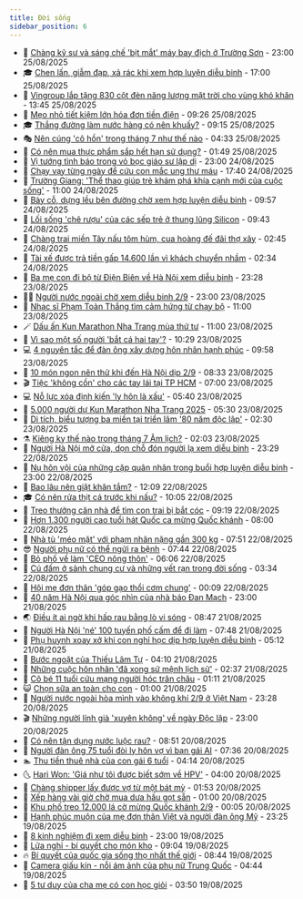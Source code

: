 ```yaml
---
title: Đời sống
sidebar_position: 6
---
```


<!-- vnexpress-doi-song:START -->
- 🚀 [Chàng kỹ sư và sáng chế &#39;bịt mắt&#39; máy bay địch ở Trường Sơn](https://vnexpress.net/chang-ky-su-va-sang-che-bit-mat-may-bay-dich-o-truong-son-4927843.html) - 23:00 25/08/2025
- 🎓 [Chen lấn, giẫm đạp, xả rác khi xem hợp luyện diễu binh](https://vnexpress.net/chen-lan-giam-dap-xa-rac-khi-xem-hop-luyen-dieu-binh-4931413.html) - 17:00 25/08/2025
- 🚦 [Vingroup lắp tặng 830 cột đèn năng lượng mặt trời cho vùng khó khăn](https://vnexpress.net/vingroup-lap-tang-830-cot-den-nang-luong-mat-troi-cho-vung-kho-khan-4931397.html) - 13:45 25/08/2025
- 🦣 [Mẹo nhỏ tiết kiệm lớn hóa đơn tiền điện](https://vnexpress.net/meo-nho-tiet-kiem-lon-hoa-don-tien-dien-4931319.html) - 09:26 25/08/2025
- 🎓 [Thắng đường làm nước hàng có nên khuấy?](https://vnexpress.net/thang-duong-lam-nuoc-hang-co-nen-khuay-4931309.html) - 09:15 25/08/2025
- 🎭 [Nên cúng &#39;cô hồn&#39; trong tháng 7 như thế nào](https://vnexpress.net/nen-cung-co-hon-trong-thang-7-nhu-the-nao-4930445.html) - 04:33 25/08/2025
- 🦅 [Có nên mua thực phẩm sắp hết hạn sử dụng?](https://vnexpress.net/co-nen-mua-thuc-pham-sap-het-han-su-dung-4930949.html) - 01:49 25/08/2025
- 🎃 [Vị tướng tình báo trong vỏ bọc giáo sư lập dị](https://vnexpress.net/vi-tuong-tinh-bao-trong-vo-boc-giao-su-lap-di-4929336.html) - 23:00 24/08/2025
- 💪 [Chạy vạy từng ngày để cứu con mắc ung thư máu](https://vnexpress.net/chay-vay-tung-ngay-de-cuu-con-mac-ung-thu-mau-4930785.html) - 17:40 24/08/2025
- 🐻 [Trường Giang: &#39;Thể thao giúp trẻ khám phá khía cạnh mới của cuộc sống&#39;](https://vnexpress.net/truong-giang-the-thao-giup-tre-kham-pha-khia-canh-moi-cua-cuoc-song-4930690.html) - 11:00 24/08/2025
- 🧠 [Bày cỗ, dựng lều bên đường chờ xem hợp luyện diễu binh](https://vnexpress.net/bay-co-dung-leu-ben-duong-cho-xem-hop-luyen-dieu-binh-4930924.html) - 09:57 24/08/2025
- 🐘 [Lối sống &#39;chê rượu&#39; của các sếp trẻ ở thung lũng Silicon](https://vnexpress.net/loi-song-che-ruou-cua-cac-sep-tre-o-thung-lung-silicon-4925813.html) - 09:43 24/08/2025
- 👹 [Chàng trai miền Tây nấu tôm hùm, cua hoàng đế đãi thợ xây](https://vnexpress.net/chang-trai-mien-tay-nau-tom-hum-cua-hoang-de-dai-tho-xay-4925075.html) - 02:45 24/08/2025
- 💂 [Tài xế được trả tiền gấp 14.600 lần vì khách chuyển nhầm](https://vnexpress.net/tai-xe-duoc-tra-tien-gap-14-600-lan-vi-khach-chuyen-nham-4930669.html) - 02:34 24/08/2025
- 🦍 [Ba mẹ con đi bộ từ Điện Biên về Hà Nội xem diễu binh](https://vnexpress.net/ba-me-con-di-bo-tu-dien-bien-ve-ha-noi-xem-dieu-binh-4930709.html) - 23:28 23/08/2025
- 🧑‍🏫 [Người nước ngoài chờ xem diễu binh 2/9](https://vnexpress.net/nguoi-nuoc-ngoai-cho-xem-dieu-binh-2-9-4930411.html) - 23:00 23/08/2025
- 🧰 [Nhạc sĩ Phạm Toàn Thắng tìm cảm hứng từ chạy bộ](https://vnexpress.net/nhac-si-pham-toan-thang-tim-cam-hung-tu-chay-bo-4930647.html) - 11:00 23/08/2025
- 🪄 [Dấu ấn Kun Marathon Nha Trang mùa thứ tư](https://vnexpress.net/dau-an-kun-marathon-nha-trang-mua-thu-tu-4930601.html) - 11:00 23/08/2025
- 🐲 [Vì sao một số người &#39;bắt cá hai tay&#39;?](https://vnexpress.net/vi-sao-mot-so-nguoi-bat-ca-hai-tay-4929334.html) - 10:29 23/08/2025
- 💻 [4 nguyên tắc để đàn ông xây dựng hôn nhân hạnh phúc](https://vnexpress.net/4-nguyen-tac-de-dan-ong-xay-dung-hon-nhan-hanh-phuc-4929539.html) - 09:58 23/08/2025
- 🐘 [10 món ngon nên thử khi đến Hà Nội dịp 2/9](https://vnexpress.net/10-mon-ngon-nen-thu-khi-den-ha-noi-dip-2-9-4930604.html) - 08:33 23/08/2025
- 🎬 [Tiệc &#39;không cồn&#39; cho các tay lái tại TP HCM](https://vnexpress.net/tiec-khong-con-cho-cac-tay-lai-tai-tp-hcm-4930419.html) - 07:00 23/08/2025
- 💻 [Nỗ lực xóa định kiến &#39;ly hôn là xấu&#39;](https://vnexpress.net/no-luc-xoa-dinh-kien-ly-hon-la-xau-4930220.html) - 05:40 23/08/2025
- 🧰 [5.000 người dự Kun Marathon Nha Trang 2025](https://vnexpress.net/5-000-nguoi-du-kun-marathon-nha-trang-2025-4930531.html) - 05:30 23/08/2025
- 🫣 [Di tích, biểu tượng ba miền tại triển lãm &#39;80 năm độc lập&#39;](https://vnexpress.net/di-tich-bieu-tuong-ba-mien-tai-trien-lam-80-nam-doc-lap-4930357.html) - 02:30 23/08/2025
- ⚗️ [Kiêng kỵ thế nào trong tháng 7 Âm lịch?](https://vnexpress.net/kieng-ky-the-nao-trong-thang-7-am-lich-4926741.html) - 02:03 23/08/2025
- 🌊 [Người Hà Nội mở cửa, dọn chỗ đón người lạ xem diễu binh](https://vnexpress.net/nguoi-ha-noi-mo-cua-don-cho-don-nguoi-la-xem-dieu-binh-4930436.html) - 23:29 22/08/2025
- 💃 [Nụ hôn vội của những cặp quân nhân trong buổi hợp luyện diễu binh](https://vnexpress.net/nu-hon-voi-cua-nhung-cap-quan-nhan-trong-buoi-hop-luyen-dieu-binh-4930417.html) - 23:00 22/08/2025
- 🦆 [Bao lâu nên giặt khăn tắm?](https://vnexpress.net/bao-lau-nen-giat-khan-tam-4929379.html) - 12:09 22/08/2025
- 🎓 [Có nên rửa thịt cá trước khi nấu?](https://vnexpress.net/co-nen-rua-thit-ca-truoc-khi-nau-4930369.html) - 10:05 22/08/2025
- 💪 [Treo thưởng căn nhà để tìm con trai bị bắt cóc](https://vnexpress.net/treo-thuong-can-nha-de-tim-con-trai-bi-bat-coc-4930306.html) - 09:19 22/08/2025
- 🤔 [Hơn 1.300 người cao tuổi hát Quốc ca mừng Quốc khánh](https://vnexpress.net/hon-1-300-nguoi-cao-tuoi-hat-quoc-ca-mung-quoc-khanh-4930255.html) - 08:00 22/08/2025
- 🧰 [Nhà tù &#39;méo mặt&#39; với phạm nhân nặng gần 300 kg](https://vnexpress.net/nha-tu-meo-mat-voi-pham-nhan-nang-gan-300-kg-4930225.html) - 07:51 22/08/2025
- 😎 [Người phụ nữ có thể ngửi ra bệnh](https://vnexpress.net/nguoi-phu-nu-co-the-ngui-ra-benh-4930136.html) - 07:44 22/08/2025
- 🌮 [Bỏ phố về làm &#39;CEO nông thôn&#39;](https://vnexpress.net/bo-pho-ve-lam-ceo-nong-thon-4929933.html) - 06:06 22/08/2025
- 🧠 [Cú đấm ở sảnh chung cư và những vết rạn trong đời sống](https://vnexpress.net/cu-dam-o-sanh-chung-cu-va-nhung-vet-ran-trong-doi-song-4929971.html) - 03:34 22/08/2025
- 🎡 [Hội mẹ đơn thân &#39;góp gạo thổi cơm chung&#39;](https://vnexpress.net/hoi-me-don-than-gop-gao-thoi-com-chung-4929928.html) - 00:09 22/08/2025
- 🎡 [40 năm Hà Nội qua góc nhìn của nhà báo Đan Mạch](https://vnexpress.net/40-nam-ha-noi-qua-goc-nhin-cua-nha-bao-dan-mach-4926477.html) - 23:00 21/08/2025
- 🌏 [Điều ít ai ngờ khi hấp rau bằng lò vi sóng](https://vnexpress.net/dieu-it-ai-ngo-khi-hap-rau-bang-lo-vi-song-4929855.html) - 08:47 21/08/2025
- 🐻 [Người Hà Nội &#39;né&#39; 100 tuyến phố cấm để đi làm](https://vnexpress.net/nguoi-ha-noi-ne-100-tuyen-pho-cam-de-di-lam-4929738.html) - 07:48 21/08/2025
- 💂 [Phụ huynh xoay xở khi con nghỉ học dịp hợp luyện diễu binh](https://vnexpress.net/phu-huynh-xoay-xo-khi-con-nghi-hoc-dip-hop-luyen-dieu-binh-4929735.html) - 05:12 21/08/2025
- 🥸 [Bước ngoặt của Thiếu Lâm Tự](https://vnexpress.net/buoc-ngoat-cua-thieu-lam-tu-4929357.html) - 04:10 21/08/2025
- 🌋 [Những cuộc hôn nhân &#39;đã xong sứ mệnh lịch sử&#39;](https://vnexpress.net/nhung-cuoc-hon-nhan-da-xong-su-menh-lich-su-4929424.html) - 02:37 21/08/2025
- 🦩 [Cô bé 11 tuổi cứu mạng người hóc trân châu](https://vnexpress.net/co-be-11-tuoi-cuu-mang-nguoi-hoc-tran-chau-4929411.html) - 01:11 21/08/2025
- 😺 [Chọn sữa an toàn cho con](https://vnexpress.net/chon-sua-an-toan-cho-con-4929486.html) - 01:00 21/08/2025
- 🐻 [Người nước ngoài hòa mình vào không khí 2/9 ở Việt Nam](https://vnexpress.net/nguoi-nuoc-ngoai-hoa-minh-vao-khong-khi-2-9-o-viet-nam-4929039.html) - 23:28 20/08/2025
- 🎬 [Những người lính già  &#39;xuyên không&#39; về ngày Độc lập](https://vnexpress.net/nhung-nguoi-linh-gia-xuyen-khong-ve-ngay-doc-lap-4929461.html) - 23:00 20/08/2025
- 🎊 [Có nên tận dụng nước luộc rau?](https://vnexpress.net/co-nen-tan-dung-nuoc-luoc-rau-4929398.html) - 08:51 20/08/2025
- 💄 [Người đàn ông 75 tuổi đòi ly hôn vợ vì bạn gái AI](https://vnexpress.net/nguoi-dan-ong-75-tuoi-doi-ly-hon-vo-vi-ban-gai-ai-4928758.html) - 07:36 20/08/2025
- 🏊 [Thu tiền thuê nhà của con gái 6 tuổi](https://vnexpress.net/thu-tien-thue-nha-cua-con-gai-6-tuoi-4925839.html) - 04:14 20/08/2025
- 🌜 [Hari Won: &#39;Giá như tôi được biết sớm về HPV&#39;](https://vnexpress.net/hari-won-gia-nhu-toi-duoc-biet-som-ve-hpv-4929004.html) - 04:00 20/08/2025
- 🤡 [Chàng shipper lấy được vợ từ một bát mỳ](https://vnexpress.net/chang-shipper-lay-duoc-vo-tu-mot-bat-my-4929070.html) - 01:53 20/08/2025
- 🥰 [Xếp hàng vài giờ chờ mua dưa hấu gọt sẵn](https://vnexpress.net/xep-hang-vai-gio-cho-mua-dua-hau-got-san-4928806.html) - 01:00 20/08/2025
- 🦍 [Khu phố treo 12.000 lá cờ mừng Quốc khánh 2/9](https://vnexpress.net/khu-pho-rop-12-000-la-co-mung-dai-le-2-9-4929017.html) - 00:05 20/08/2025
- 🫣 [Hạnh phúc muộn của mẹ đơn thân Việt và người đàn ông Mỹ](https://vnexpress.net/hanh-phuc-muon-cua-me-don-than-viet-va-nguoi-dan-ong-my-4926478.html) - 23:25 19/08/2025
- 🚦 [8 kinh nghiệm đi xem diễu binh](https://vnexpress.net/8-kinh-nghiem-di-xem-dieu-binh-4928990.html) - 23:00 19/08/2025
- 🐘 [Lửa nghỉ - bí quyết cho món kho](https://vnexpress.net/lua-nghi-bi-quyet-cho-mon-kho-4928902.html) - 09:04 19/08/2025
- 🔥 [Bí quyết của quốc gia sống thọ nhất thế giới](https://vnexpress.net/bi-quyet-cua-quoc-gia-song-tho-nhat-the-gioi-4928773.html) - 08:44 19/08/2025
- 🎃 [Camera giấu kín - nỗi ám ảnh của phụ nữ Trung Quốc](https://vnexpress.net/camera-giau-kin-noi-am-anh-cua-phu-nu-trung-quoc-4928570.html) - 04:44 19/08/2025
- 🥳 [5 tư duy của cha mẹ có con học giỏi](https://vnexpress.net/5-tu-duy-cua-cha-me-co-con-hoc-gioi-4928563.html) - 03:50 19/08/2025<!-- vnexpress-doi-song:END -->
